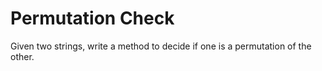 # Permutation Check

Given two strings, write a method to decide if one is a permutation of the other.